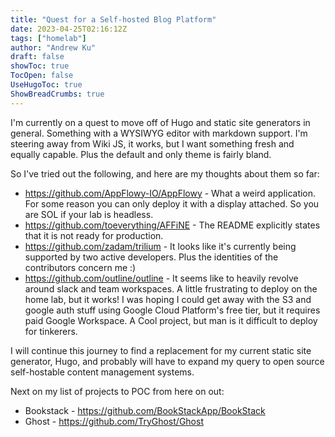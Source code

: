 ```yaml
---
title: "Quest for a Self-hosted Blog Platform"
date: 2023-04-25T02:16:12Z
tags: ["homelab"]
author: "Andrew Ku"
draft: false
showToc: true
TocOpen: false
UseHugoToc: true
ShowBreadCrumbs: true
---
```

I'm currently on a quest to move off of Hugo and static site generators in general. Something with a WYSIWYG editor with markdown support. I'm steering away from Wiki JS, it works, but I want something fresh and equally capable. Plus the default and only theme is fairly bland. 

So I've tried out the following, and here are my thoughts about them so far:
- https://github.com/AppFlowy-IO/AppFlowy - What a weird application. For some reason you can only deploy it with a display attached. So you are SOL if your lab is headless. 
- https://github.com/toeverything/AFFiNE - The README explicitly states that it is not ready for production.
- https://github.com/zadam/trilium - It looks like it's currently being supported by two active developers. Plus the identities of the contributors concern me :) 
- https://github.com/outline/outline - It seems like to heavily revolve around slack and team workspaces. A little frustrating to deploy on the home lab, but it works! I was hoping I could get away with the S3 and google auth stuff using Google Cloud Platform's free tier, but it requires paid Google Workspace. A Cool project, but man is it difficult to deploy for tinkerers. 


I will continue this journey to find a replacement for my current static site generator, Hugo, and probably will have to expand my query to open source self-hostable content management systems.   

Next on my list of projects to POC from here on out:   
- Bookstack - https://github.com/BookStackApp/BookStack
- Ghost - https://github.com/TryGhost/Ghost
